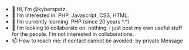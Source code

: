 - 👋 Hi, I’m @kyberspatz.
- 👀 I’m interested in: PHP, Javascript, CSS, HTML.
- 🌱 I’m currently learning: PHP (since 20 years ^.^)
- 💞️ I’m looking to collaborate on: nothing. I just post my own useful stuff for the people. I'm not interested in collaborations. 
- 📫 How to reach me: if contact cannot be avoided: by private Message

<!---
kyberspatz/kyberspatz is a ✨ special ✨ repository because its `README.md` (this file) appears on your GitHub profile.
You can click the Preview link to take a look at your changes.
--->
